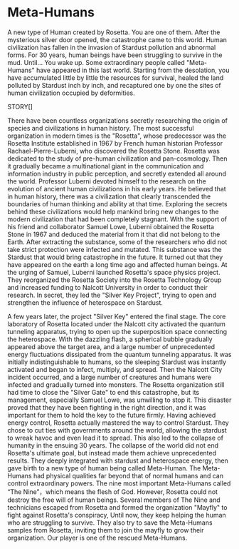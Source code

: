 # Meta-Humans

A new type of Human created by Rosetta. You are one of them.
After the mysterious silver door opened, the catastrophe came to this world. Human civilization has fallen in the invasion of Stardust pollution and abnormal forms. For 30 years, human beings have been struggling to survive in the mud. Until... You wake up. Some extraordinary people called "Meta-Humans" have appeared in this last world. Starting from the desolation, you have accumulated little by little the resources for survival, healed the land polluted by Stardust inch by inch, and recaptured one by one the sites of human civilization occupied by deformities. 



STORY[]



There have been countless organizations secretly researching the origin of species and civilizations in human history. The most successful organization in modern times is the "Rosetta", whose predecessor was the Rosetta Institute established in 1967 by French human historian Professor Rachael-Pierre-Luberni, who discovered the Rosetta Stone. Rosetta was dedicated to the study of pre-human civilization and pan-cosmology. Then it gradually became a multinational giant in the communication and information industry in public perception, and secretly extended all around the world. Professor Luberni devoted himself to the research on the evolution of ancient human civilizations in his early years. He believed that in human history, there was a civilization that clearly transcended the boundaries of human thinking and ability at that time. Exploring the secrets behind these civilizations would help mankind bring new changes to the modern civilization that had been completely stagnant. With the support of his friend and collaborator Samuel Lowe, Luberni obtained the Rosetta Stone in 1967 and deduced the material from it that did not belong to the Earth.
After extracting the substance, some of the researchers who did not take strict protection were infected and mutated. This substance was the Stardust that would bring catastrophe in the future. It turned out that they have appeared on the earth a long time ago and affected human beings. At the urging of Samuel, Luberni launched Rosetta's space physics project. They reorganized the Rosetta Society into the Rosetta Technology Group and increased funding to Nalcott University in order to conduct their research. In secret, they led the "Silver Key Project",  trying to open and strengthen the influence of heterospace on Stardust.



A few years later, the project "Silver Key" entered the final stage. The core laboratory of  Rosetta located under the Nalcott city activated the quantum tunneling apparatus, trying to open up the superposition space connecting the heterospace. With the dazzling flash, a spherical bubble gradually appeared above the target area, and a large number of unprecedented energy fluctuations dissipated from the quantum tunneling apparatus. It was initially indistinguishable to humans, so the sleeping Stardust was instantly activated and began to infect, multiply, and spread. Then the Nalcott City incident occurred, and a large number of creatures and humans were infected  and gradually turned into monsters. The Rosetta organization still had time to close the "Silver Gate" to end this catastrophe, but its management, especially Samuel Lowe, was unwilling to stop it. This disaster proved that they have been fighting in the right direction, and it was important for them to hold the key to the future firmly. Having achieved energy control, Rosetta actually mastered the way to control Stardust. They chose to cut ties with governments around the world, allowing the stardust to wreak havoc and even lead it to spread. This also led to the collapse of humanity in the ensuing 30 years.
The collapse of the world did not end Rosetta's ultimate goal, but instead made them achieve unprecedented results. They deeply integrated with stardust and heterospace energy, then gave birth to a new type of human being called Meta-Human. The Meta-Humans had physical qualities far beyond that of normal humans and can control extraordinary powers. The nine most important Meta-Humans called “The Nine”，which means the flesh of God.
However, Rosetta could not destroy the free will of human beings. Several members of The Nine and technicians escaped from Rosetta and formed the organization "Mayfly" to fight against Rosetta's conspiracy, Until now, they keep helping the human who are struggling to survive. They also try to save the Meta-Humans samples from Rosetta, inviting them to join the mayfly to grow their organization. Our player is one of the rescued Meta-Humans.
